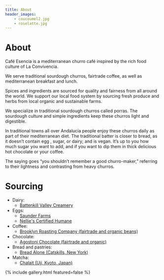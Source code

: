 ```yaml
---
title: About
header_images:
    - coucoumel2.jpg
    - roselatte.jpg
---
```


# About

Café Esencia is a mediterranean churro café inspired by the rich food culture of La Convivencia.

We serve traditional sourdough churros, fairtrade coffee, as well as mediterranean breakfast and lunch.

Spices and ingredients are sourced for quality and fairness from all around the world. We support our local food system by sourcing fresh produce and herbs from local organic and sustainable farms.

We specialize in traditional sourdough churros called porras. The sourdough culture and simple ingredients keep these churros light and digestible.

In traditional towns all over Andalucía people enjoy these churros daily as part of their mediterranean diet. The traditional batter is closer to bread, as it doesn’t contain egg , sugar, or dairy; and is vegan. It’s up to you how much sugar you want to add, and if you want to dip them in thick delicious hot chocolate or your coffee.

The saying goes “you shouldn’t remember a good churro-maker,” referring to their lightness and contrasting from heavy churros.

# Sourcing

* Dairy:
    * [Battenkill Valley Creamery](http://www.battenkillcreamery.com/)
* Eggs:
    * [Saunder Farms](https://www.saudereggs.com/)
    * [Nellie's Certified Humane](https://nelliesfreerange.com/)
* Coffee:
    * [Brooklyn Roasting Company (fairtrade and organic beans)](https://www.brooklynroasting.com/)
* Chocolate:
    * [Agostoni Chocolate (fairtrade and organic)](http://www.agostonichocolate.com/us/)
* Bread and pastries:
    * [Bread Alone (Catskills, New York)](https://www.breadalone.com/)
* Matcha:
    * [Chalait (Uji, Kyoto, Japan)](https://www.chalait.com/pages/our-matcha)

{% include gallery.html featured=false %}
